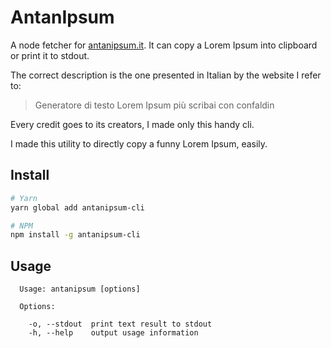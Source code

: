 # AntanIpsum
A node fetcher for [antanipsum.it](https://www.antanipsum.it/). It can copy a Lorem Ipsum into clipboard or print it to stdout.

The correct description is the one presented in Italian by the website I refer to:

> Generatore di testo Lorem Ipsum più scribai con confaldin

Every credit goes to its creators, I made only this handy cli.

I made this utility to directly copy a funny Lorem Ipsum, easily.


## Install
```sh
# Yarn
yarn global add antanipsum-cli

# NPM
npm install -g antanipsum-cli
```

## Usage
```
  Usage: antanipsum [options]

  Options:

    -o, --stdout  print text result to stdout
    -h, --help    output usage information
```
